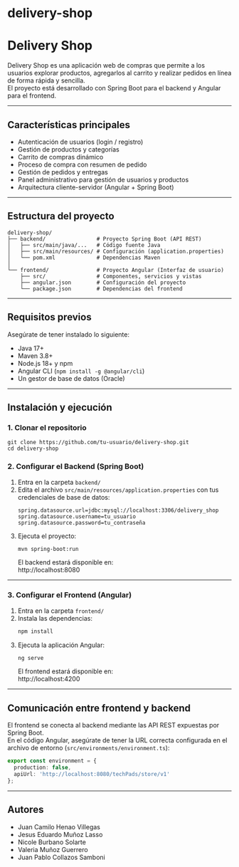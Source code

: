 # delivery-shop
# Delivery Shop

Delivery Shop es una aplicación web de compras que permite a los usuarios explorar productos, agregarlos al carrito y realizar pedidos en línea de forma rápida y sencilla.  
El proyecto está desarrollado con Spring Boot para el backend y Angular para el frontend.

---

## Características principales

- Autenticación de usuarios (login / registro)
- Gestión de productos y categorías
- Carrito de compras dinámico
- Proceso de compra con resumen de pedido
- Gestión de pedidos y entregas
- Panel administrativo para gestión de usuarios y productos
- Arquitectura cliente-servidor (Angular + Spring Boot)

---

## Estructura del proyecto

```
delivery-shop/
├── backend/                # Proyecto Spring Boot (API REST)
│   ├── src/main/java/...   # Código fuente Java
│   ├── src/main/resources/ # Configuración (application.properties)
│   └── pom.xml             # Dependencias Maven
│
└── frontend/               # Proyecto Angular (Interfaz de usuario)
    ├── src/                # Componentes, servicios y vistas
    ├── angular.json        # Configuración del proyecto
    └── package.json        # Dependencias del frontend
```

---

## Requisitos previos

Asegúrate de tener instalado lo siguiente:

- Java 17+
- Maven 3.8+
- Node.js 18+ y npm
- Angular CLI (`npm install -g @angular/cli`)
- Un gestor de base de datos (Oracle)

---

## Instalación y ejecución

### 1. Clonar el repositorio
```
git clone https://github.com/tu-usuario/delivery-shop.git
cd delivery-shop
```

### 2. Configurar el Backend (Spring Boot)

1. Entra en la carpeta `backend/`
2. Edita el archivo `src/main/resources/application.properties` con tus credenciales de base de datos:
   ```properties
   spring.datasource.url=jdbc:mysql://localhost:3306/delivery_shop
   spring.datasource.username=tu_usuario
   spring.datasource.password=tu_contraseña
   ```
3. Ejecuta el proyecto:
   ```bash
   mvn spring-boot:run
   ```
   El backend estará disponible en:  
   http://localhost:8080

---

### 3. Configurar el Frontend (Angular)

1. Entra en la carpeta `frontend/`
2. Instala las dependencias:
   ```bash
   npm install
   ```
3. Ejecuta la aplicación Angular:
   ```bash
   ng serve
   ```
   El frontend estará disponible en:  
   http://localhost:4200

---

## Comunicación entre frontend y backend

El frontend se conecta al backend mediante las API REST expuestas por Spring Boot.  
En el código Angular, asegúrate de tener la URL correcta configurada en el archivo de entorno (`src/environments/environment.ts`):

```typescript
export const environment = {
  production: false,
  apiUrl: 'http://localhost:8080/techPads/store/v1'
};
```

---

## Autores

- Juan Camilo Henao Villegas  
- Jesus Eduardo Muñoz Lasso  
- Nicole Burbano Solarte  
- Valeria Muñoz Guerrero  
- Juan Pablo Collazos Samboni  
